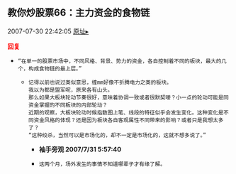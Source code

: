 ## 教你炒股票66：主力资金的食物链
2007-07-30 22:42:05
[原址▸](http://www.fxgan.com/chan_time/2007_07_12/608.htm)





**<font color='red'>回复</font>**


- ```
  “在单一的股票市场中，不同风格、背景、势力的资金，各自控制着不同的板块，最大的几个，构成食物链的最上层。”
  ```
   - ```
     记得以前也说过类似意思，缠mm好像不折腾电力之类的板块。
     我以为都是盟军呢，原来各有山头。
     那么如果大板块轮动节奏很好，意味着协调一致或者很默契喽？小一点的轮动可能是同资金掌握的不同板块的内部轮动？
     近期的观察，大板块轮动时候指数图上笔、线段的特征似乎会发生变化。这种变化是不同资金风格的体现？还是因为板块各自客观属性不同带来的影响？或者只是我想太多了？
     “这种绞杀，当然可以是市场化的，却不一定是市场化的，这就不想多说了。”
     ```
      - **袖手旁观 2007/7/31 5:57:40**
      - ```
        这两个月，场外发生的事情不知道哪辈子才有缘了解。
        ```
